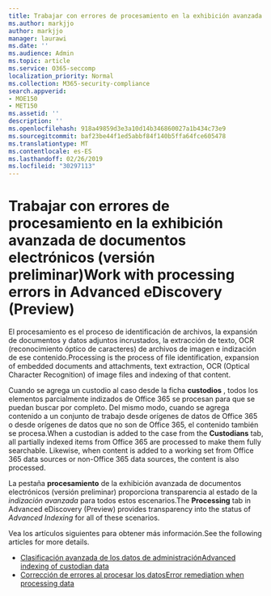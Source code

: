 ```yaml
---
title: Trabajar con errores de procesamiento en la exhibición avanzada de documentos electrónicos (versión preliminar)
ms.author: markjjo
author: markjjo
manager: laurawi
ms.date: ''
ms.audience: Admin
ms.topic: article
ms.service: O365-seccomp
localization_priority: Normal
ms.collection: M365-security-compliance
search.appverid:
- MOE150
- MET150
ms.assetid: ''
description: ''
ms.openlocfilehash: 918a49859d3e3a10d14b346860027a1b434c73e9
ms.sourcegitcommit: baf23be44f1ed5abbf84f140b5ffa64fce605478
ms.translationtype: MT
ms.contentlocale: es-ES
ms.lasthandoff: 02/26/2019
ms.locfileid: "30297113"
---
```

# <a name="work-with-processing-errors-in-advanced-ediscovery-preview"></a><span data-ttu-id="7e3d5-102">Trabajar con errores de procesamiento en la exhibición avanzada de documentos electrónicos (versión preliminar)</span><span class="sxs-lookup"><span data-stu-id="7e3d5-102">Work with processing errors in Advanced eDiscovery (Preview)</span></span>

<span data-ttu-id="7e3d5-103">El procesamiento es el proceso de identificación de archivos, la expansión de documentos y datos adjuntos incrustados, la extracción de texto, OCR (reconocimiento óptico de caracteres) de archivos de imagen e indización de ese contenido.</span><span class="sxs-lookup"><span data-stu-id="7e3d5-103">Processing is the process of file identification, expansion of embedded documents and attachments, text extraction, OCR (Optical Character Recognition) of image files and indexing of that content.</span></span>  

<span data-ttu-id="7e3d5-p101">Cuando se agrega un custodio al caso desde la ficha **custodios** , todos los elementos parcialmente indizados de Office 365 se procesan para que se puedan buscar por completo.  Del mismo modo, cuando se agrega contenido a un conjunto de trabajo desde orígenes de datos de Office 365 o desde orígenes de datos que no son de Office 365, el contenido también se procesa.</span><span class="sxs-lookup"><span data-stu-id="7e3d5-p101">When a custodian is added to the case from the **Custodians** tab, all partially indexed items from Office 365 are processed to make them fully searchable.  Likewise, when content is added to a working set from Office 365 data sources or non-Office 365 data sources, the content is also processed.</span></span>

<span data-ttu-id="7e3d5-106">La pestaña **procesamiento** de la exhibición avanzada de documentos electrónicos (versión preliminar) proporciona transparencia al estado de la *indización avanzada* para todos estos escenarios.</span><span class="sxs-lookup"><span data-stu-id="7e3d5-106">The **Processing** tab in Advanced eDiscovery (Preview) provides transparency into the status of *Advanced Indexing* for all of these scenarios.</span></span>

<span data-ttu-id="7e3d5-107">Vea los artículos siguientes para obtener más información.</span><span class="sxs-lookup"><span data-stu-id="7e3d5-107">See the following articles for more details.</span></span>

- [<span data-ttu-id="7e3d5-108">Clasificación avanzada de los datos de administración</span><span class="sxs-lookup"><span data-stu-id="7e3d5-108">Advanced indexing of custodian data</span></span>](indexing-custodian-data.md)
- [<span data-ttu-id="7e3d5-109">Corrección de errores al procesar los datos</span><span class="sxs-lookup"><span data-stu-id="7e3d5-109">Error remediation when processing data</span></span>](error-remediation.md)
